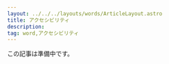 ```yaml
---
layout: ../../../layouts/words/ArticleLayout.astro
title: アクセシビリティ
description:
tag: word,アクセシビリティ
---
```


この記事は準備中です。